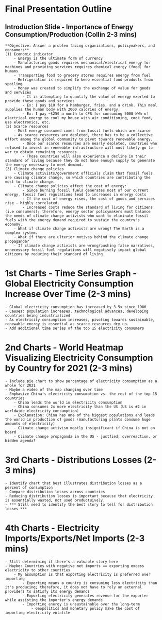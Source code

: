 # Final Presentation Outline
##  Introduction Slide - Importance of Energy Consumption/Production (Collin 2-3 mins)
    **Objective: Answer a problem facing organizations, policymakers, and consumers**
    (1) Economic indicator
        - Energy is the ultimate form of currency 
        - Manufacturing goods requires mechanical/electrical energy for machines and providing services requires chemical energy (food) for humans
        - Transporting food to grocery stores requires energy from fuel
        - Refrigeration is required to keep essential food products from spoiling
        - Money was created to simplify the exchange of value for goods and services
            - It is attempting to quantify the value of energy exerted to provide these goods and services
            - Ex: I pay $10 for a hamburger, fries, and a drink. This meal supplies the human body with 2000 calories of energy.
            - Ex: I pay ~$250 a month to CPS for consuming 5000 kWh of electrical energy to cool my house with air conditioning, cook food, use electronics, etc.
    (2) Scarce resources
        - Most energy consumed comes from fossil fuels which are scarce
        - As scarce resources are depleted, there has to be a collective effort among the global community to pivot towards renewable energy. 
            - Once our scarce resources are nearly depleted, countries who refused to invest in renewable infrastructure will most likely go to war to obtain remaining resources.
            - Those countries will also experience a decline in their standard of living because they do not have enough supply to generate the energy necessary to meet demand.
    (3) Climate change policies
        - Climate activists/government officials claim that fossil fuels are causing climate change, so which countries are contributing the most to climate change.
        - Climate change policies affect the cost of energy:
            - Since burning fossil fuels generates most of our current energy, fossil fuel regulations lead to increases in energy costs
            - If the cost of energy rises, the cost of goods and services rise - highly correlated.
            - Increased costs reduce the standard of living for citizens (i.e consumers); therefore, energy sector policymakers must balance the needs of climate change activists who want to eliminate fossil fuels with the energy demand required to sustain the country's economy.
        - What if climate change activists are wrong? The Earth is a complex system.
        - What if there are ulterior motives behind the climate change propaganda?
        - If climate change activists are wrong/pushing false narratives, unnecessary fossil fuel regulations will negatively impact global citizens by reducing their standard of living.   

# 1st Charts - Time Series Graph - Global Electricity Consumption Increase Over Time (2-3 mins)
    - Global electricity consumption has increased by 3.5x since 1980
    - Causes: population increases, technological advances, developing countries being industrialized
    - As electricity consumption increases, pivoting towards sustainable, renewable energy is essential as scarce resources dry up.
    - Add additional time series of the top 15 electricity consumers

# 2nd Charts - World Heatmap Visualizing Electricity Consumption by Country for 2021 (2-3 mins)
    - Include pie chart to show percentage of electricity consumption as a whole for 2021
    - Maybe a video of the map changing over time
    - Emphasize China's electricity consumption vs. the rest of the top 15 countries
        - China leads the world in electricity consumption
        - China consumes 2x more electricity than the US (US is #2 in worldwide electricity consumption)
        - Explanation: China has one of the biggest populations and leads the world in production of goods (manufacturing plants consume huge amounts of electricity)
        - Climate change activism mostly insignificant if China is not on board
        - Climate change propaganda in the US - justfied, overreaction, or hidden agenda?

# 3rd Charts - Distributions Losses (2-3 mins)
    - Identify chart that best illustrates distribution losses as a percent of consumption
    - Compare distribution losses across countries
    - Reducing distribution losses is important because that electricity is essentially wasted, not used productuively. 
    - *** Still need to identify the best story to tell for distribution losses ***

# 4th Charts - Electricity Imports/Exports/Net Imports (2-3 mins)
    - Still determining if there's a valuable story here
    - Maybe: Countries with negative net imports == exporting excess electricity to other countries
        - My assumption is that exporting electricity is preferred over importing
            - Exporting means a country is consuming less electricity than it's producing; therefore, it does not have to rely on external providers to satisfy its energy demands
            - Exporting electricity generates revenue for the exporter while assisting the importer's energy demands
            - Importing energy is unsustainable over the long-term
                - Geopolitics and monetary policy make the cost of importing electricity volatile
             